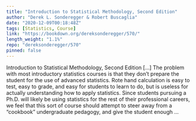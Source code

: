 ```yaml
---
title: "Introduction to Statistical Methodology, Second Edition"
author: "Derek L. Sonderegger & Robert Buscaglia"
date: "2020-12-09T00:18:48Z"
tags: [Statistics, Course]
link: "https://bookdown.org/dereksonderegger/570/"
length_weight: "1.1%"
repo: "dereksonderegger/570"
pinned: false
---
```


Introduction to Statistical Methodology, Second Edition [...] The problem with most introductory statistics courses is that they don’t prepare the student for the use of advanced statistics. Rote hand calculation is easy to test, easy to grade, and easy for students to learn to do, but is useless for actually understanding how to apply statistics. Since students pursuing a Ph.D. will likely be using statistics for the rest of their professional careers, we feel that this sort of course should attempt to steer away from a “cookbook” undergraduate pedagogy, and give the student enough ...
